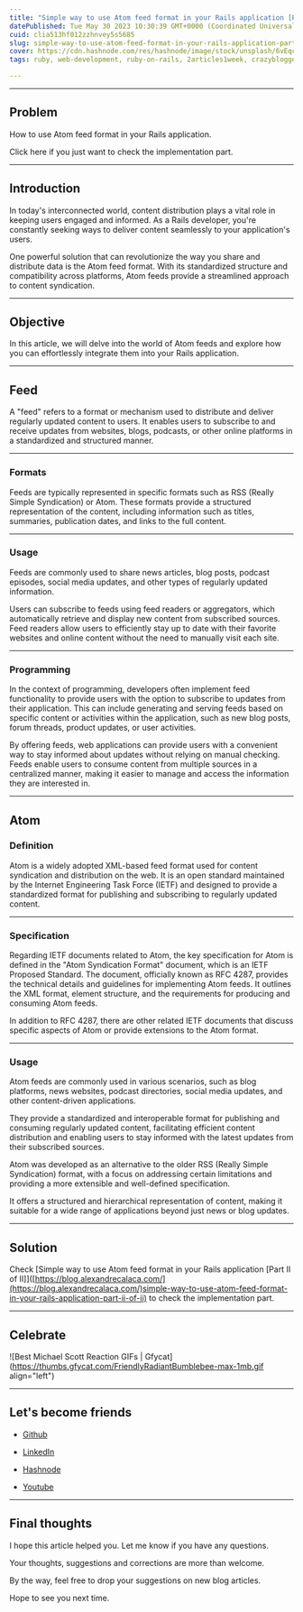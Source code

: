 ```yaml
---
title: "Simple way to use Atom feed format in your Rails application [Part I of II]"
datePublished: Tue May 30 2023 10:30:39 GMT+0000 (Coordinated Universal Time)
cuid: clia513hf012zzhnvey5s5685
slug: simple-way-to-use-atom-feed-format-in-your-rails-application-part-i-of-ii
cover: https://cdn.hashnode.com/res/hashnode/image/stock/unsplash/6vEqcR8Icbs/upload/20b2c2635aaf2765c9f0d05f9d921114.jpeg
tags: ruby, web-development, ruby-on-rails, 2articles1week, crazyblogger

---
```


---

## Problem

How to use Atom feed format in your Rails application.

Click here if you just want to check the implementation part.

---

## Introduction

In today's interconnected world, content distribution plays a vital role in keeping users engaged and informed. As a Rails developer, you're constantly seeking ways to deliver content seamlessly to your application's users.

One powerful solution that can revolutionize the way you share and distribute data is the Atom feed format. With its standardized structure and compatibility across platforms, Atom feeds provide a streamlined approach to content syndication.

---

## Objective

In this article, we will delve into the world of Atom feeds and explore how you can effortlessly integrate them into your Rails application.

---

## Feed

A "feed" refers to a format or mechanism used to distribute and deliver regularly updated content to users. It enables users to subscribe to and receive updates from websites, blogs, podcasts, or other online platforms in a standardized and structured manner.

---

### Formats

Feeds are typically represented in specific formats such as RSS (Really Simple Syndication) or Atom. These formats provide a structured representation of the content, including information such as titles, summaries, publication dates, and links to the full content.

---

### Usage

Feeds are commonly used to share news articles, blog posts, podcast episodes, social media updates, and other types of regularly updated information.

Users can subscribe to feeds using feed readers or aggregators, which automatically retrieve and display new content from subscribed sources. Feed readers allow users to efficiently stay up to date with their favorite websites and online content without the need to manually visit each site.

---

### Programming

In the context of programming, developers often implement feed functionality to provide users with the option to subscribe to updates from their application. This can include generating and serving feeds based on specific content or activities within the application, such as new blog posts, forum threads, product updates, or user activities.

By offering feeds, web applications can provide users with a convenient way to stay informed about updates without relying on manual checking. Feeds enable users to consume content from multiple sources in a centralized manner, making it easier to manage and access the information they are interested in.

---

## Atom

### Definition

Atom is a widely adopted XML-based feed format used for content syndication and distribution on the web. It is an open standard maintained by the Internet Engineering Task Force (IETF) and designed to provide a standardized format for publishing and subscribing to regularly updated content.

---

### Specification

Regarding IETF documents related to Atom, the key specification for Atom is defined in the "Atom Syndication Format" document, which is an IETF Proposed Standard. The document, officially known as RFC 4287, provides the technical details and guidelines for implementing Atom feeds. It outlines the XML format, element structure, and the requirements for producing and consuming Atom feeds.

In addition to RFC 4287, there are other related IETF documents that discuss specific aspects of Atom or provide extensions to the Atom format.

---

### Usage

Atom feeds are commonly used in various scenarios, such as blog platforms, news websites, podcast directories, social media updates, and other content-driven applications.

They provide a standardized and interoperable format for publishing and consuming regularly updated content, facilitating efficient content distribution and enabling users to stay informed with the latest updates from their subscribed sources.

Atom was developed as an alternative to the older RSS (Really Simple Syndication) format, with a focus on addressing certain limitations and providing a more extensible and well-defined specification.

It offers a structured and hierarchical representation of content, making it suitable for a wide range of applications beyond just news or blog updates.

---

## Solution

Check \[Simple way to use Atom feed format in your Rails application \[Part II of II\]\]([https://blog.alexandrecalaca.com/](https://blog.alexandrecalaca.com/)simple-way-to-use-atom-feed-format-in-your-rails-application-part-ii-of-ii) to check the implementation part.

---

## Celebrate

![Best Michael Scott Reaction GIFs | Gfycat](https://thumbs.gfycat.com/FriendlyRadiantBumblebee-max-1mb.gif align="left")

---

## Let's become friends

* [Github](https://github.com/alexcalaca)
    
* [LinkedIn](https://linkedin.com/in/alexandrecalacaofficial)
    
* [Hashnode](https://hashnode.com/onboard?next=/@alexandrecalaca)
    
* [Youtube](https://www.youtube.com/@alexandrecalacaofficial)
    

---

## Final thoughts

I hope this article helped you. Let me know if you have any questions.

Your thoughts, suggestions and corrections are more than welcome.

By the way, feel free to drop your suggestions on new blog articles.

Hope to see you next time.